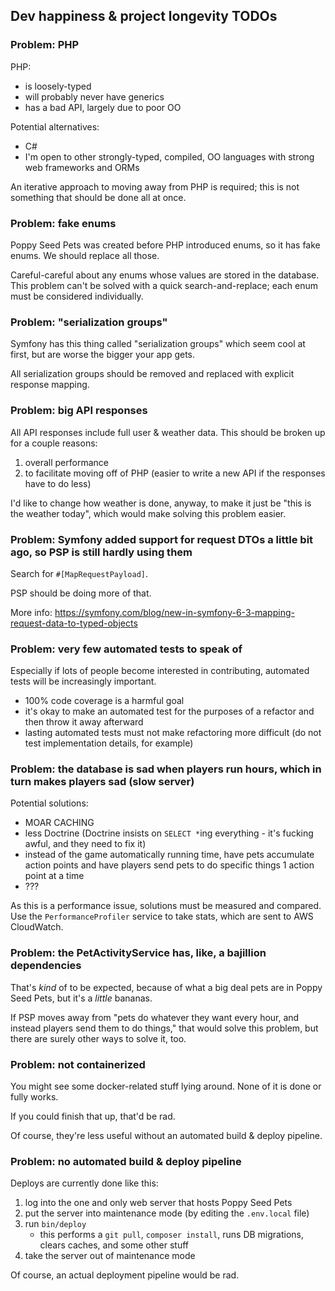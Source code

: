 ## Dev happiness & project longevity TODOs

### Problem: PHP

PHP:
* is loosely-typed
* will probably never have generics
* has a bad API, largely due to poor OO

Potential alternatives:
* C#
* I'm open to other strongly-typed, compiled, OO languages with strong web frameworks and ORMs

An iterative approach to moving away from PHP is required; this is not something that should be done all at once.

### Problem: fake enums

Poppy Seed Pets was created before PHP introduced enums, so it has fake enums. We should replace all those.

Careful-careful about any enums whose values are stored in the database. This problem can't be solved with a quick search-and-replace; each enum must be considered individually.

### Problem: "serialization groups"

Symfony has this thing called "serialization groups" which seem cool at first, but are worse the bigger your app gets.

All serialization groups should be removed and replaced with explicit response mapping.

### Problem: big API responses

All API responses include full user & weather data. This should be broken up for a couple reasons:

1. overall performance
2. to facilitate moving off of PHP (easier to write a new API if the responses have to do less)

I'd like to change how weather is done, anyway, to make it just be "this is the weather today", which would make solving this problem easier.

### Problem: Symfony added support for request DTOs a little bit ago, so PSP is still hardly using them

Search for `#[MapRequestPayload]`.

PSP should be doing more of that.

More info: https://symfony.com/blog/new-in-symfony-6-3-mapping-request-data-to-typed-objects

### Problem: very few automated tests to speak of

Especially if lots of people become interested in contributing, automated tests will be increasingly important.

* 100% code coverage is a harmful goal
* it's okay to make an automated test for the purposes of a refactor and then throw it away afterward
* lasting automated tests must not make refactoring more difficult (do not test implementation details, for example)

### Problem: the database is sad when players run hours, which in turn makes players sad (slow server)

Potential solutions:
* MOAR CACHING
* less Doctrine (Doctrine insists on `SELECT *`ing everything - it's fucking awful, and they need to fix it)
* instead of the game automatically running time, have pets accumulate action points and have players send pets to do specific things 1 action point at a time
* ???

As this is a performance issue, solutions must be measured and compared. Use the `PerformanceProfiler` service to take stats, which are sent to AWS CloudWatch. 

### Problem: the PetActivityService has, like, a bajillion dependencies

That's _kind_ of to be expected, because of what a big deal pets are in Poppy Seed Pets, but it's a _little_ bananas.

If PSP moves away from "pets do whatever they want every hour, and instead players send them to do things," that would solve this problem, but there are surely other ways to solve it, too.

### Problem: not containerized

You might see some docker-related stuff lying around. None of it is done or fully works.

If you could finish that up, that'd be rad.

Of course, they're less useful without an automated build & deploy pipeline.

### Problem: no automated build & deploy pipeline

Deploys are currently done like this:
1. log into the one and only web server that hosts Poppy Seed Pets
2. put the server into maintenance mode (by editing the `.env.local` file)
3. run `bin/deploy`
   * this performs a `git pull`, `composer install`, runs DB migrations, clears caches, and some other stuff
4. take the server out of maintenance mode

Of course, an actual deployment pipeline would be rad.
